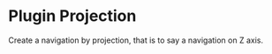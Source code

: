 Plugin Projection
=================

Create a navigation by projection, that is to say a navigation on Z axis.
